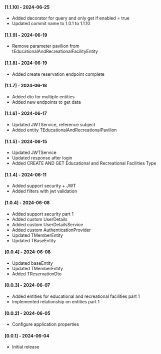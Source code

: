 #### [1.1.10] - 2024-06-25
- Added decorator for query and only get if enabled = true
- Updated commit name to 1.0.1 to 1.1.10

#### [1.1.9] - 2024-06-19
- Remove parameter pavilion from tEducationalAndRecreationalFacilityEntity

#### [1.1.8] - 2024-06-19
- Added create reservation endpoint complete

#### [1.1.7] - 2024-06-18
- Added dto for multiple entities
- Added new endpoints to get data

#### [1.1.6] - 2024-06-17
- Updated JWTService, reference subject
- Added entity TEducationalAndRecreationalPavilion

#### [1.1.5] - 2024-06-15
- Updated JWTService
- Updated response after login
- Added CREATE AND GET Educational and Recreational Facilities Type

#### [1.1.4] - 2024-06-11

- Added support security + JWT 
- Added filters with jwt validation

#### [1.0.4] - 2024-06-08

- Added support security part 1
- Added custom UserDetails
- Added custom UserDetailsService
- Added custom AuthenticationProvider
- Updated TMemberEntity
- Updated TBaseEntity

#### [0.0.4] - 2024-06-08

- Updated baseEntity
- Updated TMemberEntity
- Added TReservationDto

#### [0.0.3] - 2024-06-07

- Added entities for educational and recreational facilities part 1
- Implemented relationship on entities part 1

#### [0.0.2] - 2024-06-05

- Configure application properties

#### [0.0.1] - 2024-06-04

- Initial release